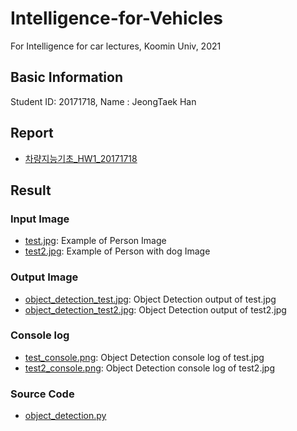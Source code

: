 # Intelligence-for-Vehicles
For Intelligence for car lectures, Koomin Univ, 2021

## Basic Information

Student ID: 20171718, Name : JeongTaek Han



## Report

* [차량지능기초\_HW1\_20171718 ](https://github.com/smart8612/Intelligence-for-Vehicles/blob/main/Report/차량지능기초_HW1_20171718.pdf)



## Result

### Input Image

* [test.jpg](https://github.com/smart8612/Intelligence-for-Vehicles/blob/main/Data/test.jpg): Example of Person Image
* [test2.jpg](https://github.com/smart8612/Intelligence-for-Vehicles/blob/main/Data/test2.jpg): Example of Person with dog Image

### Output Image

* [object_detection_test.jpg](https://github.com/smart8612/Intelligence-for-Vehicles/blob/main/Data/object_detection_test.png): Object Detection output of test.jpg
* [object_detection_test2.jpg](https://github.com/smart8612/Intelligence-for-Vehicles/blob/main/Data/object_detection_test2.png): Object Detection output of test2.jpg

### Console log

* [test\_console.png](https://github.com/smart8612/Intelligence-for-Vehicles/blob/main/Data/test_console.png): Object Detection console log of test.jpg
* [test2\_console.png](https://github.com/smart8612/Intelligence-for-Vehicles/blob/main/Data/test2_console.png): Object Detection console log of test2.jpg



### Source Code

* [object\_detection.py](https://github.com/smart8612/Intelligence-for-Vehicles/blob/main/Source%20Code/object_detection.py)